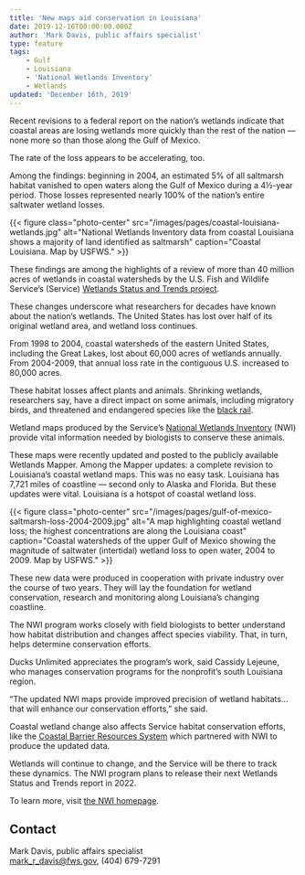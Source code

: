 ```yaml
---
title: 'New maps aid conservation in Louisiana'
date: 2019-12-16T00:00:00.000Z
author: 'Mark Davis, public affairs specialist'
type: feature
tags:
    - Gulf
    - Louisiana
    - 'National Wetlands Inventory'
    - Wetlands
updated: 'December 16th, 2019'
---
```


Recent revisions to a federal report on the nation’s wetlands indicate that coastal areas are losing wetlands more quickly than the rest of the nation &mdash; none more so than those along the Gulf of Mexico.

The rate of the loss appears to be accelerating, too.

Among the findings: beginning in 2004, an estimated 5% of all saltmarsh habitat vanished to open waters along the Gulf of Mexico during a 4½-year period. Those losses represented nearly 100% of the nation’s entire saltwater wetland losses.

{{< figure class="photo-center" src="/images/pages/coastal-louisiana-wetlands.jpg" alt="National Wetlands Inventory data from coastal Louisiana shows a majority of land identified as saltmarsh" caption="Coastal Louisiana. Map by USFWS." >}}

These findings are among the highlights of a review of more than 40 million acres of wetlands in coastal watersheds by the U.S. Fish and Wildlife Service’s (Service) [Wetlands Status and Trends project](https://www.fws.gov/wetlands/status-and-trends/).

These changes underscore what researchers for decades have known about the nation’s wetlands. The United States has lost over half of its original wetland area, and wetland loss continues.

From 1998 to 2004, coastal watersheds of the eastern United States, including the Great Lakes, lost about 60,000 acres of wetlands annually. From 2004-2009, that annual loss rate in the contiguous U.S. increased to 80,000 acres.

These habitat losses affect plants and animals. Shrinking wetlands, researchers say, have a direct impact on some animals, including migratory birds, and threatened and endangered species like the [black rail](/wildlife/birds/eastern-black-rail).

Wetland maps produced by the Service’s [National Wetlands Inventory](https://www.fws.gov/wetlands/) (NWI) provide vital information needed by biologists to conserve these animals.

These maps were recently updated and posted to the publicly available Wetlands Mapper. Among the Mapper updates: a complete revision to Louisiana’s coastal wetland maps. This was no easy task. Louisiana has 7,721 miles of coastline &mdash; second only to Alaska and Florida. But these updates were vital. Louisiana is a hotspot of coastal wetland loss.

{{< figure class="photo-center" src="/images/pages/gulf-of-mexico-saltmarsh-loss-2004-2009.jpg" alt="A map highlighting coastal wetland loss; the highest concentrations are along the Louisiana coast" caption="Coastal watersheds of the upper Gulf of Mexico showing the magnitude of saltwater (intertidal) wetland loss to open water, 2004 to 2009. Map by USFWS." >}}

These new data were produced in cooperation with private industry over the course of two years. They will lay the foundation for wetland conservation, research and monitoring along Louisiana’s changing coastline.

The NWI program works closely with field biologists to better understand how habitat distribution and changes affect species viability. That, in turn, helps determine conservation efforts.

Ducks Unlimited appreciates the program’s work, said Cassidy Lejeune, who manages conservation programs for the nonprofit’s south Louisiana region.

“The updated NWI maps provide improved precision of wetland habitats… that will enhance our conservation efforts,” she said.

Coastal wetland change also affects Service habitat conservation efforts, like the [Coastal Barrier Resources System](https://www.fws.gov/CBRA/) which partnered with NWI to produce the updated data.

Wetlands will continue to change, and the Service will be there to track these dynamics. The NWI program plans to release their next Wetlands Status and Trends report in 2022.

To learn more, visit [the NWI homepage](https://www.fws.gov/wetlands/).

## Contact

Mark Davis, public affairs specialist  
[mark_r_davis@fws.gov](mailto:mark_r_davis@fws.gov), (404) 679-7291